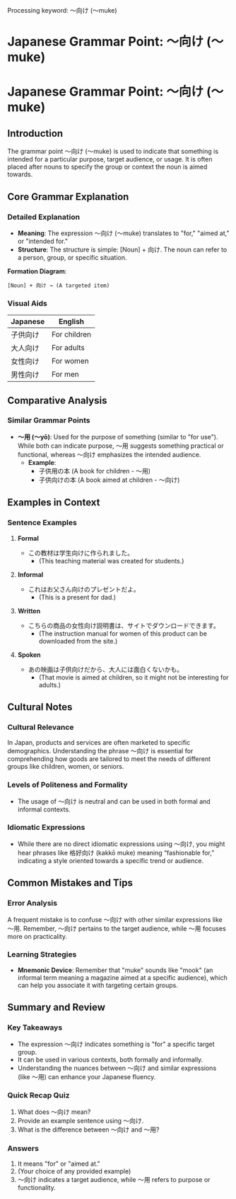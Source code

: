 Processing keyword: ～向け (〜muke)
# Japanese Grammar Point: ～向け (〜muke)
# Japanese Grammar Point: ～向け (〜muke)
## Introduction
The grammar point ～向け (〜muke) is used to indicate that something is intended for a particular purpose, target audience, or usage. It is often placed after nouns to specify the group or context the noun is aimed towards.
## Core Grammar Explanation
### Detailed Explanation
- **Meaning**: The expression ～向け (～muke) translates to "for," "aimed at," or "intended for."
- **Structure**: The structure is simple: [Noun] + 向け. The noun can refer to a person, group, or specific situation.
  
**Formation Diagram**:
```
[Noun] + 向け → (A targeted item)
```
### Visual Aids
| Japanese   | English |
|------------|---------|
| 子供向け   | For children |
| 大人向け   | For adults |
| 女性向け   | For women |
| 男性向け   | For men |
## Comparative Analysis
### Similar Grammar Points
- **〜用 (〜yō)**: Used for the purpose of something (similar to "for use"). While both can indicate purpose, ～用 suggests something practical or functional, whereas ～向け emphasizes the intended audience.
  - **Example**: 
    - 子供用の本 (A book for children - 〜用)
    - 子供向けの本 (A book aimed at children - 〜向け)
## Examples in Context
### Sentence Examples
1. **Formal**
   - この教材は学生向けに作られました。
     - (This teaching material was created for students.)
     
2. **Informal**
   - これはお父さん向けのプレゼントだよ。
     - (This is a present for dad.)
     
3. **Written**
   - こちらの商品の女性向け説明書は、サイトでダウンロードできます。
     - (The instruction manual for women of this product can be downloaded from the site.)
     
4. **Spoken**
   - あの映画は子供向けだから、大人には面白くないかも。
     - (That movie is aimed at children, so it might not be interesting for adults.)
## Cultural Notes
### Cultural Relevance
In Japan, products and services are often marketed to specific demographics. Understanding the phrase ～向け is essential for comprehending how goods are tailored to meet the needs of different groups like children, women, or seniors.
### Levels of Politeness and Formality
- The usage of ～向け is neutral and can be used in both formal and informal contexts.
### Idiomatic Expressions
- While there are no direct idiomatic expressions using ～向け, you might hear phrases like 格好向け (kakkō muke) meaning “fashionable for,” indicating a style oriented towards a specific trend or audience.
## Common Mistakes and Tips
### Error Analysis
A frequent mistake is to confuse ～向け with other similar expressions like ～用. Remember, ～向け pertains to the target audience, while ～用 focuses more on practicality.
### Learning Strategies
- **Mnemonic Device**: Remember that "muke" sounds like "mook" (an informal term meaning a magazine aimed at a specific audience), which can help you associate it with targeting certain groups.
## Summary and Review
### Key Takeaways
- The expression ～向け indicates something is "for" a specific target group.
- It can be used in various contexts, both formally and informally.
- Understanding the nuances between ～向け and similar expressions (like ～用) can enhance your Japanese fluency.
### Quick Recap Quiz
1. What does ～向け mean?
2. Provide an example sentence using ～向け.
3. What is the difference between ～向け and ～用?
### Answers
1. It means "for" or "aimed at."
2. (Your choice of any provided example)
3. ～向け indicates a target audience, while ～用 refers to purpose or functionality.

